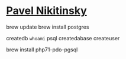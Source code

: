 <h1>
<a href="https://www.linkedin.com/in/pavlonikytynskyi" target="_blank">Pavel Nikitinsky</a>
</h1>
brew update
brew install postgres

createdb `whoami`
psql
  createdabase
  createuser

brew install php71-pdo-pgsql